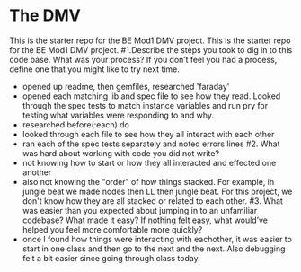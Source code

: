 # The DMV

This is the starter repo for the BE Mod1 DMV project.
This is the starter repo for the BE Mod1 DMV project.
#1.Describe the steps you took to dig in to this code base. What was your process? If you don’t feel you had a process, define one that you might like to try next time.
  - opened up readme, then gemfiles, researched 'faraday'
  - opened each matching lib and spec file to see how they read. Looked through the spec tests to match instance variables and run pry for testing what variables were responding to and why.
  - researched before(:each) do
  - looked through each file to see how they all interact with each other 
  -  ran each of the spec tests separately and noted errors lines
#2. What was hard about working with code you did not write?
  - not knowing how to start or how they all interacted and effected one another
  - also not knowing the "order" of how things stacked. For example, in jungle beat we made nodes then LL then jungle beat. For this project, we don't know how they are all stacked or related to each other. 
#3. What was easier than you expected about jumping in to an unfamiliar codebase? What made it easy? If nothing felt easy, what would’ve helped you feel more comfortable more quickly?
- once I found how things were interacting with eachother, it was easier to start in one class and then go to the next and the next. Also debugging felt a bit easier since going through class today.